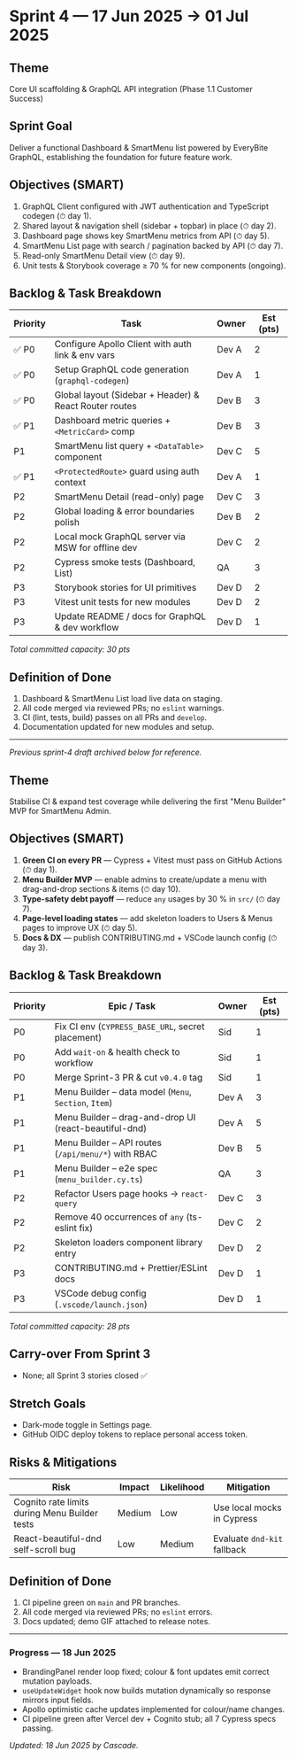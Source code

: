 # Sprint 4 — 17 Jun 2025 → 01 Jul 2025

## Theme
Core UI scaffolding & GraphQL API integration (Phase 1.1 Customer Success)

## Sprint Goal
Deliver a functional Dashboard & SmartMenu list powered by EveryBite GraphQL, establishing the foundation for future feature work.

## Objectives (SMART)
1. GraphQL Client configured with JWT authentication and TypeScript codegen (⏱ day 1).
2. Shared layout & navigation shell (sidebar + topbar) in place (⏱ day 2).
3. Dashboard page shows key SmartMenu metrics from API (⏱ day 5).
4. SmartMenu List page with search / pagination backed by API (⏱ day 7).
5. Read-only SmartMenu Detail view (⏱ day 9).
6. Unit tests & Storybook coverage ≥ 70 % for new components (ongoing).

## Backlog & Task Breakdown
| Priority | Task | Owner | Est (pts) |
|----------|------|-------|-----------|
| ✅ P0 | Configure Apollo Client with auth link & env vars | Dev A | 2 |
| ✅ P0 | Setup GraphQL code generation (`graphql-codegen`) | Dev A | 1 |
| ✅ P0 | Global layout (Sidebar + Header) & React Router routes | Dev B | 3 |
| ✅ P1 | Dashboard metric queries + `<MetricCard>` comp | Dev B | 3 |
| P1 | SmartMenu list query + `<DataTable>` component | Dev C | 5 |
| ✅ P1 | `<ProtectedRoute>` guard using auth context | Dev A | 1 |
| P2 | SmartMenu Detail (read-only) page | Dev C | 3 |
| P2 | Global loading & error boundaries polish | Dev B | 2 |
| P2 | Local mock GraphQL server via MSW for offline dev | Dev C | 2 |
| P2 | Cypress smoke tests (Dashboard, List) | QA | 3 |
| P3 | Storybook stories for UI primitives | Dev D | 2 |
| P3 | Vitest unit tests for new modules | Dev D | 2 |
| P3 | Update README / docs for GraphQL & dev workflow | Dev D | 1 |

_Total committed capacity: 30 pts_

## Definition of Done
1. Dashboard & SmartMenu List load live data on staging.
2. All code merged via reviewed PRs; no `eslint` warnings.
3. CI (lint, tests, build) passes on all PRs and `develop`.
4. Documentation updated for new modules and setup.

---
*Previous sprint-4 draft archived below for reference.*



## Theme
Stabilise CI & expand test coverage while delivering the first "Menu Builder" MVP for SmartMenu Admin.

## Objectives (SMART)
1. **Green CI on every PR** — Cypress + Vitest must pass on GitHub Actions (⏱ day 1).
2. **Menu Builder MVP** — enable admins to create/update a menu with drag-and-drop sections & items (⏱ day 10).
3. **Type-safety debt payoff** — reduce `any` usages by 30 % in `src/` (⏱ day 7).
4. **Page-level loading states** — add skeleton loaders to Users & Menus pages to improve UX (⏱ day 5).
5. **Docs & DX** — publish CONTRIBUTING.md + VSCode launch config (⏱ day 3).

## Backlog & Task Breakdown
| Priority | Epic / Task | Owner | Est (pts) |
|----------|-------------|-------|-----------|
| P0 | Fix CI env (`CYPRESS_BASE_URL`, secret placement) | Sid | 1 |
| P0 | Add `wait-on` & health check to workflow | Sid | 1 |
| P0 | Merge Sprint-3 PR & cut `v0.4.0` tag | Sid | 1 |
| P1 | Menu Builder – data model (`Menu`, `Section`, `Item`) | Dev A | 3 |
| P1 | Menu Builder – drag-and-drop UI (react-beautiful-dnd) | Dev A | 5 |
| P1 | Menu Builder – API routes (`/api/menu/*`) with RBAC | Dev B | 5 |
| P1 | Menu Builder – e2e spec (`menu_builder.cy.ts`) | QA | 3 |
| P2 | Refactor Users page hooks → `react-query` | Dev C | 3 |
| P2 | Remove 40 occurrences of `any` (ts-eslint fix) | Dev C | 2 |
| P2 | Skeleton loaders component library entry | Dev D | 2 |
| P3 | CONTRIBUTING.md + Prettier/ESLint docs | Dev D | 1 |
| P3 | VSCode debug config (`.vscode/launch.json`) | Dev D | 1 |

_Total committed capacity: 28 pts_

## Carry-over From Sprint 3
- None; all Sprint 3 stories closed ✅

## Stretch Goals
- Dark-mode toggle in Settings page.
- GitHub OIDC deploy tokens to replace personal access token.

## Risks & Mitigations
| Risk | Impact | Likelihood | Mitigation |
|------|--------|------------|------------|
| Cognito rate limits during Menu Builder tests | Medium | Low | Use local mocks in Cypress |
| React-beautiful-dnd self-scroll bug | Low | Medium | Evaluate `dnd-kit` fallback |

## Definition of Done
1. CI pipeline green on `main` and PR branches.
2. All code merged via reviewed PRs; no `eslint` errors.
3. Docs updated; demo GIF attached to release notes.

---
### Progress — 18 Jun 2025
- BrandingPanel render loop fixed; colour & font updates emit correct mutation payloads.
- `useUpdateWidget` hook now builds mutation dynamically so response mirrors input fields.
- Apollo optimistic cache updates implemented for colour/name changes.
- CI pipeline green after Vercel dev + Cognito stub; all 7 Cypress specs passing.

_Updated: 18 Jun 2025 by Cascade._
